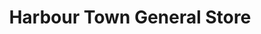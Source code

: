 ---
title: "Harbour Town General Store"
url: /douro-dummer/harbour-town-general-store/
shop: Lebensmittel
---
